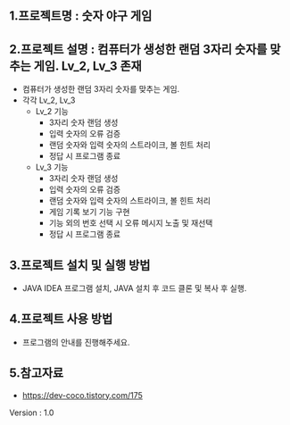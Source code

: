 ## 1.프로젝트명 : 숫자 야구 게임


## 2.프로젝트 설명 : 컴퓨터가 생성한 랜덤 3자리 숫자를 맞추는 게임. Lv_2, Lv_3 존재
+ 컴퓨터가 생성한 랜덤 3자리 숫자를 맞추는 게임.
+ 각각 Lv_2, Lv_3
  + Lv_2 기능
    + 3자리 숫자 랜덤 생성
    + 입력 숫자의 오류 검증
    + 랜덤 숫자와 입력 숫자의 스트라이크, 볼 힌트 처리
    + 정답 시 프로그램 종료
  + Lv_3 기능
    + 3자리 숫자 랜덤 생성
    + 입력 숫자의 오류 검증
    + 랜덤 숫자와 입력 숫자의 스트라이크, 볼 힌트 처리
    + 게임 기록 보기 기능 구현
    + 기능 외의 번호 선택 시 오류 메시지 노출 및 재선택
    + 정답 시 프로그램 종료


## 3.프로젝트 설치 및 실행 방법
+ JAVA IDEA 프로그램 설치, JAVA 설치 후 코드 클론 및 복사 후 실행.

   
## 4.프로젝트 사용 방법
+ 프로그램의 안내를 진행해주세요.


## 5.참고자료
+ https://dev-coco.tistory.com/175


Version : 1.0
